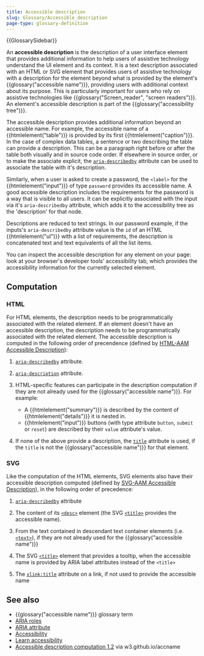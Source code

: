```yaml
---
title: Accessible description
slug: Glossary/Accessible_description
page-type: glossary-definition
---
```


{{GlossarySidebar}}

An **accessible description** is the description of a user interface element that provides additional information to help users of assistive technology understand the UI element and its context. It is a text description associated with an HTML or SVG element that provides users of assistive technology with a description for the element beyond what is provided by the element's {{glossary("accessible name")}}, providing users with additional context about its purpose. This is particularly important for users who rely on assistive technologies like {{glossary("Screen_reader", "screen readers")}}. An element's accessible description is part of the {{glossary("accessibility tree")}}.

The accessible description provides additional information beyond an accessible name. For example, the accessible name of a {{htmlelement("table")}} is provided by its first {{htmlelement("caption")}}. In the case of complex data tables, a sentence or two describing the table can provide a description. This can be a paragraph right before or after the table both visually and in source code order. If elsewhere in source order, or to make the associate explicit, the [`aria-describedby`](/en-US/docs/Web/Accessibility/ARIA/Attributes/aria-describedby) attribute can be used to associate the table with it's description.

Similarly, when a user is asked to create a password, the `<label>` for the {{htmlelement("input")}} of type `password` provides its accessible name. A good accessible description includes the requirements for the password is a way that is visible to all users. It can be explicitly associated with the input via it's `aria-describedby` attribute, which adds it to the accessibility tree as the 'description' for that node.

Descriptions are reduced to text strings. In our password example, if the inputs's `aria-describedby` attribute value is the `id` of an HTML {{htmlelement("ul")}} with a list of requirements, the description is concatenated text and text equivalents of all the list items.

You can inspect the accessible description for any element on your page: look at your browser's developer tools' accessibility tab, which provides the accessibility information for the currently selected element.

## Computation

### HTML

For HTML elements, the description needs to be programmatically associated with the related element. If an element doesn't have an accessible description, the description needs to be programmatically associated with the related element. The accessible description is computed in the following order of precendence (defined by [HTML-AAM Accessible Description](https://www.w3.org/TR/html-aam-1.0/#accdesc-computation)):

1. [`aria-describedby`](/en-US/docs/Web/Accessibility/ARIA/Attributes/aria-describedby) attribute.

2. [`aria-description`](/en-US/docs/Web/Accessibility/ARIA/Attributes/aria-description) attribute.

3. HTML-specific features can participate in the description computation if they are not already used for the {{glossary("accessible name")}}. For example:

   - A {{htmlelement("summary")}} is described by the content of {{htmlelement("details")}} it is nested in.
   - {{htmlelement("input")}} buttons (with type attribute `button`, `submit` or `reset`) are described by their `value` attribute's value.

4. If none of the above provide a description, the [`title`](/en-US/docs/Web/HTML/Global_attributes#title) attribute is used, if the `title` is not the {{glossary("accessible name")}} for that element.

### SVG

Like the computation of the HTML elements, SVG elements also have their accessible description computed (defined by [SVG-AAM Accessible Description](https://www.w3.org/TR/svg-aam-1.0/#mapping_additional_nd)), in the following order of precedence:

1. [`aria-describedby`](/en-US/docs/Web/Accessibility/ARIA/Attributes/aria-describedby) attribute

2. The content of its [`<desc>`](/en-US/docs/Web/SVG/Element/desc) element (the SVG [`<title>`](/en-US/docs/Web/SVG/Element/title) provides the accessible name).

3. From the text contained in descendant text container elements (i.e. [`<text>`](/en-US/docs/Web/SVG/Element/text)), if they are not already used for the {{glossary("accessible name")}}

4. The SVG [`<title>`](/en-US/docs/Web/SVG/Element/title) element that provides a tooltip, when the accessible name is provided by ARIA label attributes instead of the `<title>`

5. The [`xlink:title`](/en-US/docs/Web/SVG/Attribute/xlink:title) attribute on a link, if not used to provide the accessible name

## See also

- {{glossary("accessible name")}} glossary term
- [ARIA roles](/en-US/docs/Web/Accessibility/ARIA/Roles)
- [ARIA attribute](/en-US/docs/Web/Accessibility/ARIA/Attributes)
- [Accessibility](/en-US/docs/Web/Accessibility)
- [Learn accessibility](/en-US/docs/Learn/Accessibility)
- [Accessible description computation 1.2](https://w3c.github.io/accname/#mapping_additional_nd_description) via w3.github.io/accname

